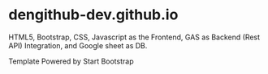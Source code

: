 # dengithub-dev.github.io
HTML5, Bootstrap, CSS, Javascript as the Frontend, GAS as Backend (Rest API) Integration, and Google sheet as DB.

Template Powered by Start Bootstrap 
